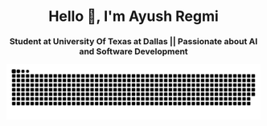<!--**ayushreg/ayushreg** is a ✨ _special_ ✨ repository because its `README.md` (this file) appears on your GitHub profile.-->
<h1 align="center">Hello 👋, I'm Ayush Regmi</h1>
<h3 align="center">Student at University Of Texas at Dallas || Passionate about AI and Software Development</h3>

<!-- Snake Game -->
<picture>
  <source media="(prefers-color-scheme: dark)" srcset="https://raw.githubusercontent.com/platane/platane/output/github-contribution-grid-snake-dark.svg">
  <source media="(prefers-color-scheme: light)" srcset="https://raw.githubusercontent.com/platane/platane/output/github-contribution-grid-snake.svg">
  <img alt="github contribution grid snake animation" src="https://raw.githubusercontent.com/platane/platane/output/github-contribution-grid-snake.svg">
</picture>
